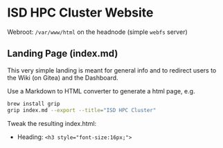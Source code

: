 # ISD HPC Cluster Website

Webroot: `/var/www/html` on the headnode (simple `webfs` server)

## Landing Page (index.md)

This very simple landing is meant for general info and to redirect users to the Wiki (on Gitea) and the Dashboard.

Use a Markdown to HTML converter to generate a html page, e.g.

```bash
brew install grip
grip index.md --export --title="ISD HPC Cluster"
```

Tweak the resulting index.html:

* Heading: `<h3 style="font-size:16px;">`